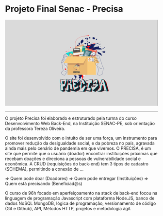 # Projeto Final Senac - Precisa

<center><Logotipo com o nome Precisa> <img src="./Projeto Precisa - LOGO.png" alt="Logotipo projetoPrecisa"></center>
  
 
  
 
-----------------------

O projeto Precisa foi elaborado e estruturado pela turma do curso Desenvolvimento Web Back-End, na Instituição SENAC-PE, sob orientação da professora Tereza Oliveira. 

O site foi desenvolvido com o intuito de ser uma força, um instrumento para promover redução da desigualdade social, e da pobreza no país, agravada ainda mais pelo cenário de pandemia em que vivemos. O PRECISA, é um site que permite que o usuário (doador) encontrar instituições próximas que recebam doações e direciona a pessoas de vulnerabilidade social e econômica. A CRUD (requisições do back-end) tem 3 tipos de cadastro (SCHEMA), permitindo a conexão de ...

=> Quem pode doar (Doadores)
=> Quem pode entregar (Instituições)
=> Quem está precisando (Beneficiad@s)

O curso de 96h focado em aperfeiçoamento na stack de back-end focou na linguagem de programação Javascript com plataforma Node.JS, banco de dados NoSQL MongoDB, lógica de programação, versionamento de código (Git e Github), API, Métodos HTTP, projetos e metodologia ágil.
